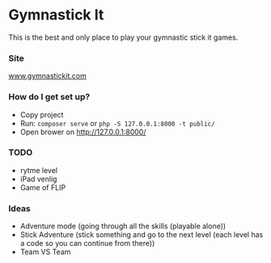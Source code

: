 # Gymnastick It #

This is the best and only place to play your gymnastic stick it games.

### Site ###
www.gymnastickit.com

### How do I get set up? ###

* Copy project
* Run: `composer serve` or `php -S 127.0.0.1:8000 -t public/`
* Open brower on http://127.0.0.1:8000/

### TODO ###
 * rytme level
 * iPad venlig
 * Game of FLIP

### Ideas ###
 - Adventure mode (going through all the skills (playable alone))
 - Stick Adventure (stick something and go to the next level (each level has a code so you can continue from there))
 - Team VS Team
